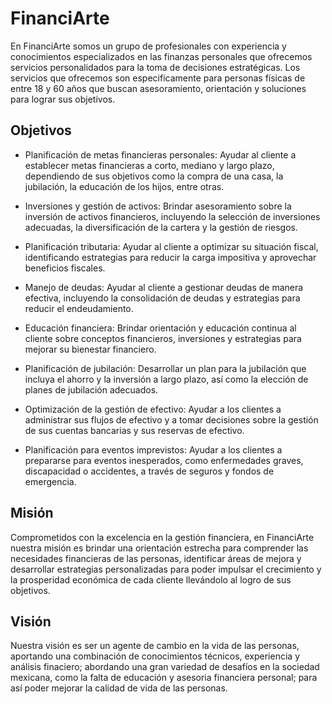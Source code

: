 # FinanciArte 

En FinanciArte somos un grupo de profesionales con experiencia y conocimientos especializados en las finanzas personales que ofrecemos servicios personalidados para la toma de decisiones estratégicas. Los servicios que ofrecemos son especificamente para personas físicas de entre 18 y 60 años que buscan asesoramiento, orientación y soluciones para lograr sus objetivos.

## Objetivos 

- Planificación de metas financieras personales: Ayudar al cliente a establecer metas financieras a corto, mediano y largo plazo, dependiendo de sus objetivos como la compra de una casa, la jubilación, la educación de los hijos, entre otras.

- Inversiones y gestión de activos: Brindar asesoramiento sobre la inversión de activos financieros, incluyendo la selección de inversiones adecuadas, la diversificación de la cartera y la gestión de riesgos.

- Planificación tributaria: Ayudar al cliente a optimizar su situación fiscal, identificando estrategias para reducir la carga impositiva y aprovechar beneficios fiscales.

- Manejo de deudas: Ayudar al cliente a gestionar deudas de manera efectiva, incluyendo la consolidación de deudas y estrategias para reducir el endeudamiento.

- Educación financiera: Brindar orientación y educación continua al cliente sobre conceptos financieros, inversiones y estrategias para mejorar su bienestar financiero.

- Planificación de jubilación: Desarrollar un plan para la jubilación que incluya el ahorro y la inversión a largo plazo, así como la elección de planes de jubilación adecuados.

- Optimización de la gestión de efectivo: Ayudar a los clientes a administrar sus flujos de efectivo y a tomar decisiones sobre la gestión de sus cuentas bancarias y sus reservas de efectivo.

- Planificación para eventos imprevistos: Ayudar a los clientes a prepararse para eventos inesperados, como enfermedades graves, discapacidad o accidentes, a través de seguros y fondos de emergencia.

## Misión

Comprometidos con la excelencia en la gestión financiera, en FinanciArte nuestra misión es brindar una orientación estrecha para comprender las necesidades financieras de las personas, identificar áreas de mejora y desarrollar estrategias personalizadas para poder impulsar el crecimiento y la prosperidad económica de cada cliente llevándolo al logro de sus objetivos.

## Visión 

Nuestra visión es ser un agente de cambio en la vida de las personas, aportando una combinación de conocimientos técnicos, experiencia y análisis finaciero; abordando una gran variedad de desafíos en la sociedad mexicana, como la falta de educación y asesoria financiera personal; para así poder mejorar la calidad de vida de las personas.